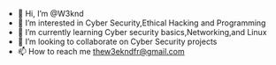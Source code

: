 - 👋 Hi, I’m @W3knd 
- 👀 I’m interested in Cyber Security,Ethical Hacking and Programming
- 🌱 I’m currently learning Cyber security basics,Networking,and Linux
- 💞️ I’m looking to collaborate on Cyber Security projects
- 📫 How to reach me thew3ekndfr@gmail.com

<!---
W3knd/W3knd is a ✨ special ✨ repository because its `README.md` (this file) appears on your GitHub profile.
You can click the Preview link to take a look at your changes.
--->
